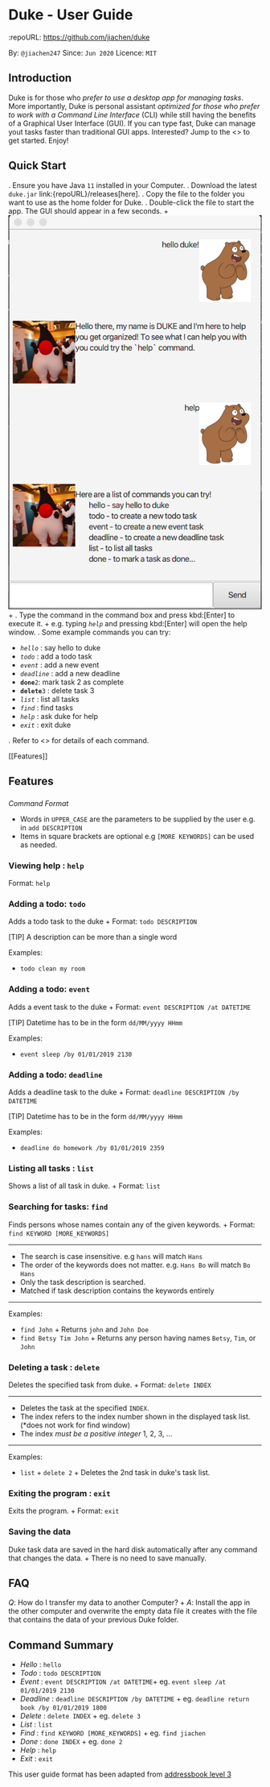 # Duke - User Guide
:repoURL: https://github.com/jiachen/duke

By: `@jiachen247`      Since: `Jun 2020`      Licence: `MIT`

## Introduction

Duke is for those who *prefer to use a desktop app for managing tasks*. More importantly, Duke is personal assistant *optimized for those who prefer to work with a Command Line Interface* (CLI) while still having the benefits of a Graphical User Interface (GUI). If you can type fast, Duke can manage yout tasks faster than traditional GUI apps. Interested? Jump to the <<Quick Start>> to get started. Enjoy!

## Quick Start

.  Ensure you have Java `11` installed in your Computer.
.  Download the latest `duke.jar` link:{repoURL}/releases[here].
.  Copy the file to the folder you want to use as the home folder for Duke.
.  Double-click the file to start the app. The GUI should appear in a few seconds.
+
![](Ui.png?raw=true)
+
.  Type the command in the command box and press kbd:[Enter] to execute it. +
e.g. typing *`help`* and pressing kbd:[Enter] will open the help window.
.  Some example commands you can try:

* *`hello`* : say hello to duke
* *`todo`* : add a todo task
* *`event`* : add a new event 
* *`deadline`* : add a new deadline 
* **`done`**`2`: mark task 2 as complete 
* **`delete`**`3` : delete task 3
* *`list`* : list all tasks
* *`find`* : find tasks
* *`help`* : ask duke for help
* *`exit`* : exit duke

.  Refer to <<Features>> for details of each command.

[[Features]]
## Features

###
*Command Format*

* Words in `UPPER_CASE` are the parameters to be supplied by the user e.g. in `add DESCRIPTION`
* Items in square brackets are optional e.g `[MORE KEYWORDS]` can be used as needed.
###

### Viewing help : `help`

Format: `help`

### Adding a todo: `todo`

Adds a todo task to the duke +
Format: `todo DESCRIPTION`

[TIP]
A description can be more than a single word

Examples:

* `todo clean my room`

### Adding a todo: `event`

Adds a event task to the duke +
Format: `event DESCRIPTION /at DATETIME`

[TIP]
Datetime has to be in the form `dd/MM/yyyy HHmm`

Examples:

* `event sleep /by 01/01/2019 2130`

### Adding a todo: `deadline`

Adds a deadline task to the duke +
Format: `deadline DESCRIPTION /by DATETIME`

[TIP]
Datetime has to be in the form `dd/MM/yyyy HHmm`

Examples:

* `deadline do homework /by 01/01/2019 2359`

### Listing all tasks : `list`

Shows a list of all task in duke. +
Format: `list`

### Searching for tasks: `find`

Finds persons whose names contain any of the given keywords. +
Format: `find KEYWORD [MORE_KEYWORDS]`

****
* The search is case insensitive. e.g `hans` will match `Hans`
* The order of the keywords does not matter. e.g. `Hans Bo` will match `Bo Hans`
* Only the task description is searched.
* Matched if task description contains the keywords entirely
****

Examples:

* `find John` +
Returns `john` and `John Doe`
* `find Betsy Tim John` +
Returns any person having names `Betsy`, `Tim`, or `John`

### Deleting a task : `delete`

Deletes the specified task from duke. +
Format: `delete INDEX`

****
* Deletes the task at the specified `INDEX`.
* The index refers to the index number shown in the displayed task list. (*does not work for find window)
* The index *must be a positive integer* 1, 2, 3, ...
****

Examples:

* `list` +
`delete 2` +
Deletes the 2nd task in duke's task list.

### Exiting the program : `exit`

Exits the program. +
Format: `exit`

### Saving the data

Duke task data are saved in the hard disk automatically after any command that changes the data. +
There is no need to save manually.

## FAQ

*Q*: How do I transfer my data to another Computer? +
*A*: Install the app in the other computer and overwrite the empty data file it creates with the file that contains the data of your previous Duke folder.

## Command Summary
* *Hello* : `hello`
* *Todo* : `todo DESCRIPTION`
* *Event* : `event DESCRIPTION /at DATETIME`+
eg. `event sleep /at 01/01/2019 2130`
* *Deadline* : `deadline DESCRIPTION /by DATETIME` +
eg. `deadline return book /by 01/01/2019 1800`
* *Delete* : `delete INDEX` + eg. `delete 3`
* *List* : `list`
* *Find* : `find KEYWORD [MORE_KEYWORDS]` + eg. `find jiachen`
* *Done* : `done INDEX` + 
eg. `done 2`
* *Help* : `help`
* *Exit* : `exit`

This user guide format has been adapted from [addressbook level 3](https://github.com/nus-cs2103-AY1920S2/addressbook-level3/blob/master/docs/UserGuide.adoc)